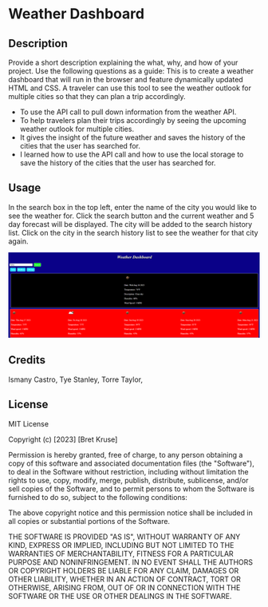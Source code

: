 # Weather Dashboard

## Description

Provide a short description explaining the what, why, and how of your project. Use the following questions as a guide:
This is to create a weather dashboard that will run in the browser and feature dynamically updated HTML and CSS.
A traveler can use this tool to see the weather outlook for multiple cities so that they can plan a trip accordingly.

- To use the API call to pull down information from the weather API.
- To help travelers plan their trips accordingly by seeing the upcoming weather outlook for multiple cities.
- It gives the insight of the future weather and saves the history of the cities that the user has searched for.
- I learned how to use the API call and how to use the local storage to save the history of the cities that the user has searched for.

## Usage

In the search box in the top left, enter the name of the city you would like to see the weather for.  Click the search button and the current weather and 5 day forecast will be displayed.  The city will be added to the search history list.  Click on the city in the search history list to see the weather for that city again.

![Weather Dashboard](assets/img/WeatherDashboardDisplay.png)

## Credits

Ismany Castro,
Tye Stanley,
Torre Taylor,

## License

MIT License

Copyright (c) [2023] [Bret Kruse]

Permission is hereby granted, free of charge, to any person obtaining a copy
of this software and associated documentation files (the "Software"), to deal
in the Software without restriction, including without limitation the rights
to use, copy, modify, merge, publish, distribute, sublicense, and/or sell
copies of the Software, and to permit persons to whom the Software is
furnished to do so, subject to the following conditions:

The above copyright notice and this permission notice shall be included in all
copies or substantial portions of the Software.

THE SOFTWARE IS PROVIDED "AS IS", WITHOUT WARRANTY OF ANY KIND, EXPRESS OR
IMPLIED, INCLUDING BUT NOT LIMITED TO THE WARRANTIES OF MERCHANTABILITY,
FITNESS FOR A PARTICULAR PURPOSE AND NONINFRINGEMENT. IN NO EVENT SHALL THE
AUTHORS OR COPYRIGHT HOLDERS BE LIABLE FOR ANY CLAIM, DAMAGES OR OTHER
LIABILITY, WHETHER IN AN ACTION OF CONTRACT, TORT OR OTHERWISE, ARISING FROM,
OUT OF OR IN CONNECTION WITH THE SOFTWARE OR THE USE OR OTHER DEALINGS IN THE
SOFTWARE.